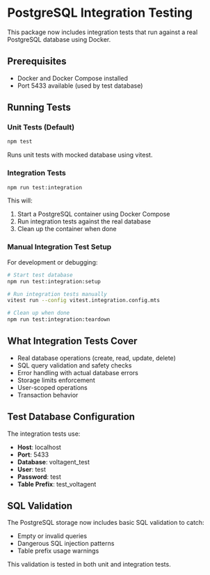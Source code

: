 # PostgreSQL Integration Testing

This package now includes integration tests that run against a real PostgreSQL database using Docker.

## Prerequisites

- Docker and Docker Compose installed
- Port 5433 available (used by test database)

## Running Tests

### Unit Tests (Default)

```bash
npm test
```

Runs unit tests with mocked database using vitest.

### Integration Tests

```bash
npm run test:integration
```

This will:

1. Start a PostgreSQL container using Docker Compose
2. Run integration tests against the real database
3. Clean up the container when done

### Manual Integration Test Setup

For development or debugging:

```bash
# Start test database
npm run test:integration:setup

# Run integration tests manually
vitest run --config vitest.integration.config.mts

# Clean up when done
npm run test:integration:teardown
```

## What Integration Tests Cover

- Real database operations (create, read, update, delete)
- SQL query validation and safety checks
- Error handling with actual database errors
- Storage limits enforcement
- User-scoped operations
- Transaction behavior

## Test Database Configuration

The integration tests use:

- **Host**: localhost
- **Port**: 5433
- **Database**: voltagent_test
- **User**: test
- **Password**: test
- **Table Prefix**: test_voltagent

## SQL Validation

The PostgreSQL storage now includes basic SQL validation to catch:

- Empty or invalid queries
- Dangerous SQL injection patterns
- Table prefix usage warnings

This validation is tested in both unit and integration tests.
